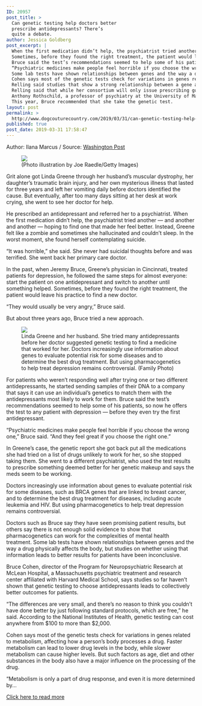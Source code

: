 ```yaml
---
ID: 20957
post_title: >
  Can genetic testing help doctors better
  prescribe antidepressants? There’s
  quite a debate.
author: Jessica Goldberg
post_excerpt: |
  When the first medication didn’t help, the psychiatrist tried another — and another and another — hoping to find one that made her feel better.
  Sometimes, before they found the right treatment, the patient would leave his practice to find a new doctor.
  Bruce said the test’s recommendations seemed to help some of his patients, so now he offers the test to any patient with depression — before they even try the first antidepressant.
  “Psychiatric medicines make people feel horrible if you choose the wrong one,” Bruce said.
  Some lab tests have shown relationships between genes and the way a drug physically affects the body, but studies on whether using that information leads to better results for patients have been inconclusive.
  Cohen says most of the genetic tests check for variations in genes related to metabolism, affecting how a person’s body processes a drug.
  Relling said studies that show a strong relationship between a gene and a drug should be enough to inform prescribing guidelines.
  Relling said that while her consortium will only issue prescribing guidelines based on strong evidence, some commercially available genetic panels for psychiatry include genes with less established interactions.
  Anthony Rothschild, a professor of psychiatry at the University of Massachusetts Medical School and co-author of an industry-funded study that found inconclusive patient outcomes when genetic testing was used to prescribe antidepressants, said such testing should just be considered one tool in the depression-treating arsenal, especially in cases where patients have not responded to medication.
  This year, Bruce recommended that she take the genetic test.
layout: post
permalink: >
  http://www.dogcouturecountry.com/2019/03/31/can-genetic-testing-help-doctors-better-prescribe-antidepressants-theres-quite-a-debate/
published: true
post_date: 2019-03-31 17:58:47
---
```

<p class="article-info-author-source"> <span>Author: Ilana Marcus</span>&nbsp;/&nbsp;<span>Source: <a href="https://www.washingtonpost.com/national/health-science/can-genetic-testing-help-doctors-better-prescribe-antidepressants-theres-quite-a-debate/2019/03/29/626e4fec-2bd7-11e9-984d-9b8fba003e81_story.html?noredirect=on" target="_blank">Washington Post</a></span> </p> <figure><img data-hi-res-src="https://www.washingtonpost.com/resizer/tA5Un1vfzZKpYSHcWsU62F1sTFo=/1484x0/arc-anglerfish-washpost-prod-washpost.s3.amazonaws.com/public/UJ2SZ2CSLYI6TPNXIT4URTAGAU.jpg" sizes="(min-width: 768px) 50vw, 100vw" src="https://www.washingtonpost.com/resizer/tA5Un1vfzZKpYSHcWsU62F1sTFo=/1484x0/arc-anglerfish-washpost-prod-washpost.s3.amazonaws.com/public/UJ2SZ2CSLYI6TPNXIT4URTAGAU.jpg" srcset="https://www.washingtonpost.com/resizer/oMkHmFwBxuW66gj3dUj295EmC60=/480x0/arc-anglerfish-washpost-prod-washpost.s3.amazonaws.com/public/UJ2SZ2CSLYI6TPNXIT4URTAGAU.jpg 480w,https://www.washingtonpost.com/resizer/tA5Un1vfzZKpYSHcWsU62F1sTFo=/1484x0/arc-anglerfish-washpost-prod-washpost.s3.amazonaws.com/public/UJ2SZ2CSLYI6TPNXIT4URTAGAU.jpg 1484w">
<figcaption>(Photo illustration by Joe Raedle/Getty Images)</figcaption>
</figure>
<p>Grit alone got Linda Greene through her husband’s muscular dystrophy, her daughter’s traumatic brain injury, and her own mysterious illness that lasted for three years and left her vomiting daily before doctors identified the cause. But eventually, after too many days sitting at her desk at work crying, she went to see her doctor for help.</p>
<p>He prescribed an antidepressant and referred her to a psychiatrist. When the first medication didn’t help, the psychiatrist tried another — and another and another — hoping to find one that made her feel better. Instead, Greene felt like a zombie and sometimes she hallucinated and couldn’t sleep. In the worst moment, she found herself contemplating suicide.</p>
<p>“It was horrible,” she said. She never had suicidal thoughts before and was terrified. She went back her primary care doctor.</p>
<p>In the past, when Jeremy Bruce, Greene’s physician in Cincinnati, treated patients for depression, he followed the same steps for almost everyone: start the patient on one antidepressant and switch to another until something helped. Sometimes, before they found the right treatment, the patient would leave his practice to find a new doctor.</p>
<p>“They would usually be very angry,” Bruce said.</p>
<p>But about three years ago, Bruce tried a new approach.</p>
<figure><img data-hi-res-src="https://www.washingtonpost.com/resizer/s7SsT9KMx0GUkVHk9W6gCJMlS0I=/1484x0/arc-anglerfish-washpost-prod-washpost.s3.amazonaws.com/public/5US6BCSRBYI6TPNXIT4URTAGAU.jpg" data-low-res-src="https://www.washingtonpost.com/resizer/HVEDiVpngkK3hYB6FgHbsuxQaYQ=/480x0/arc-anglerfish-washpost-prod-washpost.s3.amazonaws.com/public/5US6BCSRBYI6TPNXIT4URTAGAU.jpg" data-raw-src="https://arc-anglerfish-washpost-prod-washpost.s3.amazonaws.com/public/5US6BCSRBYI6TPNXIT4URTAGAU.jpg" data-threshold="480" src="https://www.washingtonpost.com/resizer/HVEDiVpngkK3hYB6FgHbsuxQaYQ=/480x0/arc-anglerfish-washpost-prod-washpost.s3.amazonaws.com/public/5US6BCSRBYI6TPNXIT4URTAGAU.jpg">
<figcaption>Linda Greene and her husband. She tried many antidepressants before her doctor suggested genetic testing to find a medicine that worked for her. Doctors increasingly use information about genes to evaluate potential risk for some diseases and to determine the best drug treatment. But using pharmacogenetics to help treat depression remains controversial. (Family Photo)</figcaption>
</figure>
<p>For patients who weren’t responding well after trying one or two different antidepressants, he started sending samples of their DNA to a company that says it can use an individual’s genetics to match them with the antidepressants most likely to work for them. Bruce said the test’s recommendations seemed to help some of his patients, so now he offers the test to any patient with depression — before they even try the first antidepressant.</p>
<p>“Psychiatric medicines make people feel horrible if you choose the wrong one,” Bruce said. “And they feel great if you choose the right one.”</p>
<p>In Greene’s case, the genetic report she got back put all the medications she had tried on a list of drugs unlikely to work for her, so she stopped taking them. She went to a different psychiatrist, who used the test results to prescribe something deemed better for her genetic makeup and says the meds seem to be working.</p>
<p>Doctors increasingly use information about genes to evaluate potential risk for some diseases, such as BRCA genes that are linked to breast cancer, and to determine the best drug treatment for diseases, including acute leukemia and HIV. But using pharmacogenetics to help treat depression remains controversial.</p>
<p>Doctors such as Bruce say they have seen promising patient results, but others say there is not enough solid evidence to show that pharmacogenetics can work for the complexities of mental health treatment. Some lab tests have shown relationships between genes and the way a drug physically affects the body, but studies on whether using that information leads to better results for patients have been inconclusive.</p>
<p>Bruce Cohen, director of the Program for Neuropsychiatric Research at McLean Hospital, a Massachusetts psychiatric treatment and research center affiliated with Harvard Medical School, says studies so far haven’t shown that genetic testing to choose antidepressants leads to collectively better outcomes for patients.</p>
<p>“The differences are very small, and there’s no reason to think you couldn’t have done better by just following standard protocols, which are free,” he said. According to the National Institutes of Health, genetic testing can cost anywhere from $100 to more than $2,000.</p>
<p>Cohen says most of the genetic tests check for variations in genes related to metabolism, affecting how a person’s body processes a drug. Faster metabolism can lead to lower drug levels in the body, while slower metabolism can cause higher levels. But such factors as age, diet and other substances in the body also have a major influence on the processing of the drug.</p>
<p>“Metabolism is only a part of drug response, and even it is more determined by...</p> <p class="article-info-more"> <a href="https://www.washingtonpost.com/national/health-science/can-genetic-testing-help-doctors-better-prescribe-antidepressants-theres-quite-a-debate/2019/03/29/626e4fec-2bd7-11e9-984d-9b8fba003e81_story.html?noredirect=on" target="_blank">Click here to read more</a> </p>